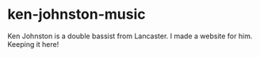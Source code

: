 ken-johnston-music
==================

Ken Johnston is a double bassist from Lancaster. I made a website for him. Keeping it here!
